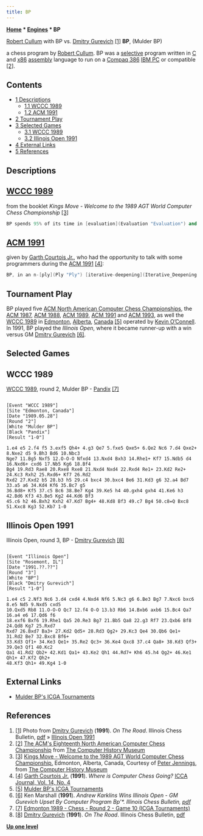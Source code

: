 ```yaml
---
title: BP
---
```

**[Home](Home "Home") * [Engines](Engines "Engines") * BP**

[](File:CullumBPGurevich1991.jpg) [Robert Cullum](Robert_Cullum "Robert Cullum") with BP vs. [Dmitry Gurevich](https://en.wikipedia.org/wiki/Dmitry_Gurevich) <a id="cite-note-1" href="#cite-ref-1">[1]</a>
**BP**, (Mulder BP)

a chess program by [Robert Cullum](Robert_Cullum "Robert Cullum"). BP was a [selective](Selectivity "Selectivity") program written in [C](C "C") and [x86](X86 "X86") [assembly](Assembly "Assembly") language to run on a [Compaq 386](https://en.wikipedia.org/wiki/Compaq_Deskpro_386#Deskpro_386) [IBM PC](IBM_PC "IBM PC") or compatible <a id="cite-note-2" href="#cite-ref-2">[2]</a>.

## Contents

- [1 Descriptions](#descriptions)
  - [1.1 WCCC 1989](#wccc-1989)
  - [1.2 ACM 1991](#acm-1991)
- [2 Tournament Play](#tournament-play)
- [3 Selected Games](#selected-games)
  - [3.1 WCCC 1989](#wccc-1989-2)
  - [3.2 Illinois Open 1991](#illinois-open-1991)
- [4 External Links](#external-links)
- [5 References](#references)

## Descriptions

## [WCCC 1989](WCCC_1989 "WCCC 1989")

from the booklet *Kings Move - Welcome to the 1989 AGT World Computer Chess Championship* <a id="cite-note-3" href="#cite-ref-3">[3]</a>

```C++
BP spends 95% of its time in [evaluation](Evaluation "Evaluation") and the rest on [move generation](Move_Generation "Move Generation") and [search](Search "Search"). Because of this, it must do a selective search, to [prune forward](Pruning "Pruning") at every level of the [search tree](Search_Tree "Search Tree"). 

```

## [ACM 1991](ACM_1991 "ACM 1991")

given by [Garth Courtois Jr.](Garth_Courtois_Jr. "Garth Courtois Jr."), who had the opportunity to talk with some programmers during the [ACM 1991](ACM_1991 "ACM 1991") <a id="cite-note-4" href="#cite-ref-4">[4]</a>:

```C++
BP, in an n-[ply](Ply "Ply") [iterative-deepening](Iterative_Deepening "Iterative Deepening") process, does some [forward pruning](Pruning "Pruning") even at ply 1. There are good, interesting, and bad [moves](Moves "Moves"). Good ones appear to win [material](Material "Material"). Interesting ones exchange material, or are the [best move](Best_Move "Best Move") in a previous iteration. Bad moves appear to lose material. There is also consideration given to [tactical](Tactics "Tactics") conditions, such as whether there is a [piece](Pieces "Pieces") under attack or if the machine is retreating from [check](Check "Check"). At ply 1 during early iterations all possible moves are examined. At ply 1 and 2 the good and interesting moves are fully explored, but the bad moves are pruned at n-2. Near the bottom of the tree some "serious pruning" is enacted. BP has a 65K [position table](Transposition_Table "Transposition Table") and would like to make this larger for endgames. It runs on a 33 MHz [486](X86 "X86") processor. The iterative deepening goes in steps: 2,4, ... n-2, n. When they announce a 6-ply analysis, it is a pseudo-6 ply of full width. They examine approximately 1600 [nodes/sec](Nodes_per_Second "Nodes per Second"). Part of the BP philosophy is expressed: "If we [prune](Parity_Pruning "Parity Pruning") on a even ply, and omit a good move, it is a shame. If we prune on an odd ply and omit a good move, it is a disaster." 

```

## Tournament Play

BP played five [ACM North American Computer Chess Championships](ACM_North_American_Computer_Chess_Championship "ACM North American Computer Chess Championship"), the [ACM 1987](ACM_1987 "ACM 1987"), [ACM 1988](ACM_1988 "ACM 1988"), [ACM 1989](ACM_1989 "ACM 1989"), [ACM 1991](ACM_1991 "ACM 1991") and [ACM 1993](ACM_1993 "ACM 1993"), as well the [WCCC 1989](WCCC_1989 "WCCC 1989") in [Edmonton](https://en.wikipedia.org/wiki/Edmonton), [Alberta](https://en.wikipedia.org/wiki/Alberta), [Canada](https://en.wikipedia.org/wiki/Canada) <a id="cite-note-5" href="#cite-ref-5">[5]</a> operated by [Kevin O’Connell](Kevin_O%E2%80%99Connell "Kevin O’Connell").
In 1991, BP played the *Illinois Open*, where it became runner-up with a win versus GM [Dmitry Gurevich](https://en.wikipedia.org/wiki/Dmitry_Gurevich) <a id="cite-note-6" href="#cite-ref-6">[6]</a>.

## Selected Games

## WCCC 1989

[WCCC 1989](WCCC_1989 "WCCC 1989"), round 2, Mulder BP - [Pandix](Pandix "Pandix") <a id="cite-note-7" href="#cite-ref-7">[7]</a>

```

[Event "WCCC 1989"]
[Site "Edmonton, Canada"]
[Date "1989.05.28"]
[Round "2"]
[White "Mulder BP"]
[Black "Pandix"]
[Result "1-0"]

1.e4 e5 2.f4 f5 3.exf5 Qh4+ 4.g3 Qe7 5.fxe5 Qxe5+ 6.Qe2 Nc6 7.d4 Qxe2+ 8.Nxe2 d5 9.Bh3 Bd6 10.Nbc3 
Nge7 11.Bg5 Nxf5 12.O-O-O Nfxd4 13.Nxd4 Bxh3 14.Rhe1+ Kf7 15.Ndb5 d4 16.Nxd6+ cxd6 17.Nb5 Kg6 18.Bf4 
Bg4 19.Rd3 Rae8 20.Rxe8 Rxe8 21.Nxd4 Nxd4 22.Rxd4 Re1+ 23.Kd2 Re2+ 24.Kc3 Rxh2 25.Rxd6+ Kf7 26.Rd2 
Rxd2 27.Kxd2 b5 28.b3 h5 29.c4 bxc4 30.bxc4 Be6 31.Kd3 g6 32.a4 Bd7 33.a5 a6 34.Kd4 Kf6 35.Bc7 g5 
36.Bd8+ Kf5 37.c5 Bc6 38.Be7 Kg4 39.Ke5 h4 40.gxh4 gxh4 41.Ke6 h3 42.Bd6 Kf3 43.Be5 Kg2 44.Kd6 Bf3 
45.c6 h2 46.Bxh2 Kxh2 47.Kd7 Bg4+ 48.Kd8 Bf3 49.c7 Bg4 50.c8=Q Bxc8 51.Kxc8 Kg3 52.Kb7 1-0 

```

## Illinois Open 1991

Illinois Open, round 3, BP - [Dmitry Gurevich](https://en.wikipedia.org/wiki/Dmitry_Gurevich) <a id="cite-note-8" href="#cite-ref-8">[8]</a>

```

[Event "Illinois Open"]
[Site "Rosemont, IL"]
[Date "1991.??.??"]
[Round "3"]
[White "BP"]
[Black "Dmitry Gurevich"]
[Result "1-0"]

1.e4 c5 2.Nf3 Nc6 3.d4 cxd4 4.Nxd4 Nf6 5.Nc3 g6 6.Be3 Bg7 7.Nxc6 bxc6 8.e5 Nd5 9.Nxd5 cxd5 
10.Qxd5 Rb8 11.O-O-O Qc7 12.f4 O-O 13.b3 Rb6 14.Bxb6 axb6 15.Bc4 Qa7 16.a4 e6 17.Qd6 f6 
18.exf6 Bxf6 19.Rhe1 Qa5 20.Re3 Bg7 21.Bb5 Qa8 22.g3 Rf7 23.Qxb6 Bf8 24.Qd8 Kg7 25.Rxd7
Rxd7 26.Bxd7 Ba3+ 27.Kd2 Qd5+ 28.Rd3 Qg2+ 29.Kc3 Qe4 30.Qb6 Qe1+ 31.Rd2 Be7 32.Bxc8 Bf6+ 
33.Kd3 Qf1+ 34.Ke3 Qe1+ 35.Re2 Qc3+ 36.Ke4 Qxc8 37.c4 Qa8+ 38.Kd3 Qf3+ 39.Qe3 Qf1 40.Kc2 
Qa1 41.Rd2 Qb2+ 42.Kd1 Qa1+ 43.Ke2 Qh1 44.Rd7+ Kh6 45.h4 Qg2+ 46.Ke1 Qh1+ 47.Kf2 Qh2+ 
48.Kf3 Qh1+ 49.Kg4 1-0

```

## External Links

- [Mulder BP's ICGA Tournaments](https://www.game-ai-forum.org/icga-tournaments/program.php?id=358)

## References

1. <a id="cite-ref-1" href="#cite-note-1">[1]</a> Photo from [Dmitry Gurevich](https://en.wikipedia.org/wiki/Dmitry_Gurevich) (**1991**). *On The Road*. Illinois Chess Bulletin, [pdf](http://il-chess.net/icb_pdf/ICB_1991_11_12.pdf) » [Illinois Open 1991](#illinois-open-1991)
1. <a id="cite-ref-2" href="#cite-note-2">[2]</a> [The ACM's Eighteenth North American Computer Chess Championship](https://www.computerhistory.org/chess/doc-431614f6cabbd/) from [The Computer History Museum](The_Computer_History_Museum "The Computer History Museum")
1. <a id="cite-ref-3" href="#cite-note-3">[3]</a> [Kings Move - Welcome to the 1989 AGT World Computer Chess Championship.](https://www.computerhistory.org/chess/doc-434fea055cbb3/) Edmonton, Alberta, Canada, Courtesy of [Peter Jennings](Peter_Jennings "Peter Jennings"), from [The Computer History Museum](The_Computer_History_Museum "The Computer History Museum")
1. <a id="cite-ref-4" href="#cite-note-4">[4]</a> [Garth Courtois Jr.](Garth_Courtois_Jr. "Garth Courtois Jr.") (**1991**). *Where is Computer Chess Going?* [ICCA Journal, Vol. 14, No. 4](ICGA_Journal#14_4 "ICGA Journal")
1. <a id="cite-ref-5" href="#cite-note-5">[5]</a> [Mulder BP's ICGA Tournaments](https://www.game-ai-forum.org/icga-tournaments/program.php?id=358)
1. <a id="cite-ref-6" href="#cite-note-6">[6]</a> Ken Marshall (**1991**). *Andrew Karklins Wins Illinois Open - GM Gurevich Upset By Computer Program Bp'\*. Illinois Chess Bulletin, [pdf](http://il-chess.net/icb_pdf/ICB_1991_11_12.pdf)*
1. <a id="cite-ref-7" href="#cite-note-7">[7]</a> [Edmonton 1989 - Chess - Round 2 - Game 10 (ICGA Tournaments)](https://www.game-ai-forum.org/icga-tournaments/round.php?tournament=14&round=2&id=10)
1. <a id="cite-ref-8" href="#cite-note-8">[8]</a> [Dmitry Gurevich](https://en.wikipedia.org/wiki/Dmitry_Gurevich) (**1991**). *On The Road*. Illinois Chess Bulletin, [pdf](http://il-chess.net/icb_pdf/ICB_1991_11_12.pdf)

**[Up one level](Engines "Engines")**

